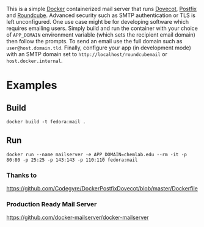 This is a simple [Docker](https://www.docker.com/) containerized mail server that runs [Dovecot](https://www.dovecot.org/), [Postfix](http://www.postfix.org/) and [Roundcube](https://roundcube.net/). Advanced security such as SMTP authentication or TLS is left unconfigured. One use case might be for developing software which requires emailing users. Simply build and run the container with your choice of `APP_DOMAIN` environment variable (which sets the recipient email domain) then follow the prompts. To send an email use the full domain such as `user@host.domain.tld`. Finally, configure your app (in development mode) with an SMTP domain set to `http://localhost/roundcubemail` or `host.docker.internal`.
# Examples
## Build
`docker build -t fedora:mail .`
## Run
`docker run --name mailserver -e APP_DOMAIN=chemlab.edu --rm -it -p 80:80 -p 25:25 -p 143:143 -p 110:110 fedora:mail`
### Thanks to
https://github.com/Codegyre/DockerPostfixDovecot/blob/master/Dockerfile
### Production Ready Mail Server
https://github.com/docker-mailserver/docker-mailserver
